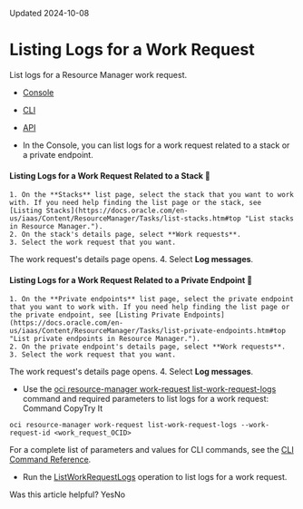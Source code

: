 Updated 2024-10-08
# Listing Logs for a Work Request
List logs for a Resource Manager work request.
  * [Console](https://docs.oracle.com/en-us/iaas/Content/ResourceManager/Tasks/list-work-request-logs.htm)
  * [CLI](https://docs.oracle.com/en-us/iaas/Content/ResourceManager/Tasks/list-work-request-logs.htm)
  * [API](https://docs.oracle.com/en-us/iaas/Content/ResourceManager/Tasks/list-work-request-logs.htm)


  * In the Console, you can list logs for a work request related to a stack or a private endpoint.
#### Listing Logs for a Work Request Related to a Stack 🔗 
    1. On the **Stacks** list page, select the stack that you want to work with. If you need help finding the list page or the stack, see [Listing Stacks](https://docs.oracle.com/en-us/iaas/Content/ResourceManager/Tasks/list-stacks.htm#top "List stacks in Resource Manager.").
    2. On the stack's details page, select **Work requests**.
    3. Select the work request that you want.
The work request's details page opens.
    4. Select **Log messages**.
#### Listing Logs for a Work Request Related to a Private Endpoint 🔗 
    1. On the **Private endpoints** list page, select the private endpoint that you want to work with. If you need help finding the list page or the private endpoint, see [Listing Private Endpoints](https://docs.oracle.com/en-us/iaas/Content/ResourceManager/Tasks/list-private-endpoints.htm#top "List private endpoints in Resource Manager.").
    2. On the private endpoint's details page, select **Work requests**.
    3. Select the work request that you want.
The work request's details page opens.
    4. Select **Log messages**.
  * Use the [oci resource-manager work-request list-work-request-logs](https://docs.oracle.com/iaas/tools/oci-cli/latest/oci_cli_docs/cmdref/resource-manager/work-request/list-work-request-logs.html) command and required parameters to list logs for a work request:
Command
CopyTry It
```
oci resource-manager work-request list-work-request-logs --work-request-id <work_request_OCID>
```

For a complete list of parameters and values for CLI commands, see the [CLI Command Reference](https://docs.oracle.com/iaas/tools/oci-cli/latest).
  * Run the [ListWorkRequestLogs](https://docs.oracle.com/iaas/api/#/en/resourcemanager/latest/WorkRequest/ListWorkRequestLogs) operation to list logs for a work request.


Was this article helpful?
YesNo

